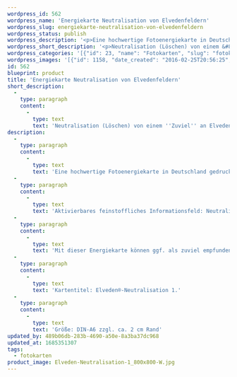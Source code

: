 ```yaml
---
wordpress_id: 562
wordpress_name: 'Energiekarte Neutralisation von Elvedenfeldern'
wordpress_slug: energiekarte-neutralisation-von-elvedenfeldern
wordpress_status: publish
wordpress_description: '<p>Eine hochwertige Fotoenergiekarte in Deutschland gedruckt und in Handarbeit laminiert.  Sie ist in Postkartengröße (DIN-A6) gut zu transportieren und kann auch auf den Körper aufgelegt werden.</p><p>Aktivierbares feinstoffliches Informationsfeld: Neutralisieren - Energieausgleich - Hilfe - Löschen - Schutz: Elveden®-Felder teilweise oder vollständig neutralisieren (löschen).<br />Mit dieser Energiekarte können ggf. als zuviel empfundene Elveden®-Felder neutralisiert werden. Dient auch der Vorbeugung bzw. dem Schutz vor einer unsachgemäßen Anwendung sämtlicher  Elveden®-Energieprodukte.</p><p>Kartentitel: Elveden®-Neutralisation 1.</p><p>Größe: DIN-A6 zzgl. ca. 2 cm Rand<br />Andere Formate sind individuell für Sie innerhalb weniger Tage herstellbar. Bitte kontaktieren Sie uns hierfür unter <a href="mailto:info@elvedenverlag.de">info@elvedenverlag.de</a>.</p><p><a href="https://my.feenbaum.de/anwendung-energiebilder-foto-laminiert/">Anwendungshinweise</a>      <a href="https://my.feenbaum.de/produktinformationen-fotokarten/">Produktinformationen</a></p>'
wordpress_short_description: '<p>Neutralisation (Löschen) von einem &#8222;Zuviel&#8220; an Elveden®-Energiefeldern</p>'
wordpress_categories: '[{"id": 23, "name": "Fotokarten", "slug": "fotokarten"}]'
wordpress_images: '[{"id": 1158, "date_created": "2016-02-25T20:56:25", "date_created_gmt": "2016-02-25T18:56:25", "date_modified": "2016-02-25T20:56:25", "date_modified_gmt": "2016-02-25T18:56:25", "src": "https://my.feenbaum.de/wp-content/uploads/2016/02/Elveden-Neutralisation-1_800x800-W.jpg", "name": "Elveden-Neutralisation-1_800x800-W", "alt": ""}]'
id: 562
blueprint: product
title: 'Energiekarte Neutralisation von Elvedenfeldern'
short_description:
  -
    type: paragraph
    content:
      -
        type: text
        text: 'Neutralisation (Löschen) von einem ''Zuviel'' an Elveden®-Energiefeldern'
description:
  -
    type: paragraph
    content:
      -
        type: text
        text: 'Eine hochwertige Fotoenergiekarte in Deutschland gedruckt und in Handarbeit laminiert.  Sie ist in Postkartengröße (DIN-A6) gut zu transportieren und kann auch auf den Körper aufgelegt werden.'
  -
    type: paragraph
    content:
      -
        type: text
        text: 'Aktivierbares feinstoffliches Informationsfeld: Neutralisieren - Energieausgleich - Hilfe - Löschen - Schutz: Elveden®-Felder teilweise oder vollständig neutralisieren (löschen).'
  -
    type: paragraph
    content:
      -
        type: text
        text: 'Mit dieser Energiekarte können ggf. als zuviel empfundene Elveden®-Felder neutralisiert werden. Dient auch der Vorbeugung bzw. dem Schutz vor einer unsachgemäßen Anwendung sämtlicher  Elveden®-Energieprodukte.'
  -
    type: paragraph
    content:
      -
        type: text
        text: 'Kartentitel: Elveden®-Neutralisation 1.'
  -
    type: paragraph
    content:
      -
        type: text
        text: 'Größe: DIN-A6 zzgl. ca. 2 cm Rand'
updated_by: 489b06db-283b-4690-a50e-8a3ba37dc968
updated_at: 1685351307
tags:
  - fotokarten
product_image: Elveden-Neutralisation-1_800x800-W.jpg
---
```

